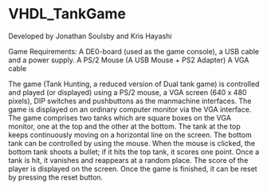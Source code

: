 # VHDL_TankGame
Developed by Jonathan Soulsby and Kris Hayashi

Game Requirements:
A DE0-board (used as the game console), a USB cable and a power supply.
A PS/2 Mouse (A USB Mouse + PS2 Adapter)
A VGA cable

The game (Tank Hunting, a reduced version of Dual tank game) is controlled and played (or displayed)
using a PS/2 mouse, a VGA screen (640 x 480 pixels), DIP switches and pushbuttons as the manmachine
interfaces. The game is displayed on an ordinary computer monitor via the VGA
interface. The game comprises two tanks which are square boxes on the VGA monitor, one
at the top and the other at the bottom. The tank at the top keeps continuously moving on a horizontal
line on the screen. The bottom tank can be controlled by using the mouse. When the mouse is clicked, the
bottom tank shoots a bullet; if it hits the top tank, it scores one point. Once a tank is hit, it
vanishes and reappears at a random place. The score of the player is displayed on the screen. Once
the game is finished, it can be reset by pressing the reset button.
